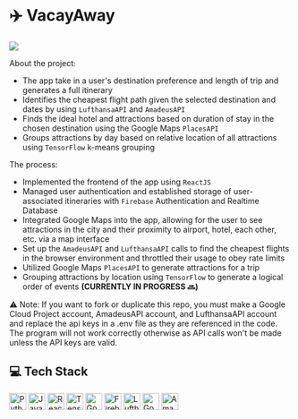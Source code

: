 # ✈️ VacayAway

<img src="https://github-production-user-asset-6210df.s3.amazonaws.com/98338848/259257305-20c148b1-7e79-490e-94d9-1b9be9ed52e4.png" >


About the project:
- The app take in a user's destination preference and length of trip and generates a full itinerary
- Identifies the cheapest flight path given the selected destination and dates by using `LufthansaAPI` and `AmadeusAPI`
- Finds the ideal hotel and attractions based on duration of stay in the chosen destination using the Google Maps `PlacesAPI`
- Groups attractions by day based on relative location of all attractions using `TensorFlow` k-means grouping

The process:
- Implemented the frontend of the app using `ReactJS`
- Managed user authentication and established storage of user-associated itineraries with `Firebase` Authentication and Realtime Database
- Integrated Google Maps into the app, allowing for the user to see attractions in the city and their proximity to airport, hotel, each other, etc. via a map interface
- Set up the `AmadeusAPI` and `LufthansaAPI` calls to find the cheapest flights in the browser environment and throttled their usage to obey rate limits
- Utilized Google Maps `PlacesAPI` to generate attractions for a trip
- Grouping attractions by location using `TensorFlow` to generate a logical order of events **(CURRENTLY IN PROGRESS 🔜)**

⚠️ Note: If you want to fork or duplicate this repo, you must make a Google Cloud Project account, AmadeusAPI account, and LufthansaAPI account and replace the api keys in a .env file as they are referenced in the code. The program will not work correctly otherwise as API calls won't be made unless the API keys are valid.

## 💻 Tech Stack
<img src="https://img.shields.io/badge/-Python-3776AB?style=flat&logo=python&logoColor=ffdd55" height="30" alt = "Python" /> <img src="https://img.shields.io/badge/-JavaScript-31322f?style=flat&logo=javascript&logoColor=F7DF1E" height="30" alt = "Javascript"/> 
<img src="https://img.shields.io/badge/-ReactJS-61DAFB?style=flat&logo=react&logoColor=282c34" height="30" alt = "ReactJS" />
<img src="https://img.shields.io/badge/-TensorFlow-425066?style=flat&logo=tensorflow&logoColor=FF6F00" height="30" alt = "TensorFlow" />
<img src="https://img.shields.io/badge/GoogleCloud-4285F4?style=flat&logo=googlecloud&logoColor=white" height="30" alt = "GoogleCloud" />
<img src="https://img.shields.io/badge/-Firebase-f58411?style=flat&logo=firebase&logoColor=FFCA28" height="30" alt = "Firebase" />
<img src="https://img.shields.io/badge/LufthansaAPI-05164D?style=flat&logo=lufthansa&logoColor=white" height="30" alt = "LufthansaAPI" />
<img src="https://img.shields.io/badge/GoogleMapsAPI-4285F4?style=flat&logo=googlemaps&logoColor=red" height="30" alt = "GoogleMapsAPI" />
<img src="https://img.shields.io/badge/AmadeusAPI-275db2?style=flat" height="30" alt = "AmadeusAPI" />

